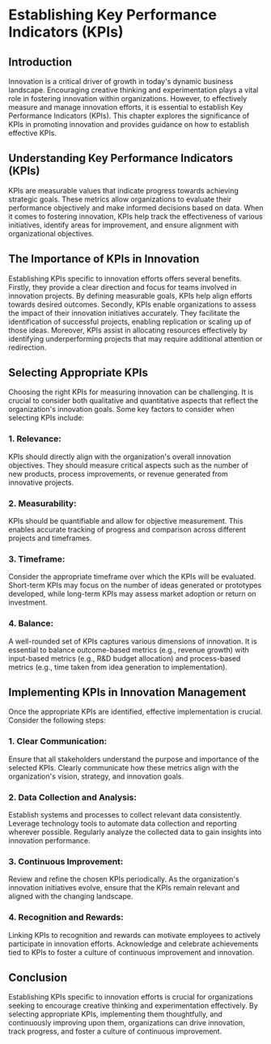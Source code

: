 Establishing Key Performance Indicators (KPIs)
=======================================================

Introduction
------------

Innovation is a critical driver of growth in today's dynamic business landscape. Encouraging creative thinking and experimentation plays a vital role in fostering innovation within organizations. However, to effectively measure and manage innovation efforts, it is essential to establish Key Performance Indicators (KPIs). This chapter explores the significance of KPIs in promoting innovation and provides guidance on how to establish effective KPIs.

Understanding Key Performance Indicators (KPIs)
-----------------------------------------------

KPIs are measurable values that indicate progress towards achieving strategic goals. These metrics allow organizations to evaluate their performance objectively and make informed decisions based on data. When it comes to fostering innovation, KPIs help track the effectiveness of various initiatives, identify areas for improvement, and ensure alignment with organizational objectives.

The Importance of KPIs in Innovation
------------------------------------

Establishing KPIs specific to innovation efforts offers several benefits. Firstly, they provide a clear direction and focus for teams involved in innovation projects. By defining measurable goals, KPIs help align efforts towards desired outcomes. Secondly, KPIs enable organizations to assess the impact of their innovation initiatives accurately. They facilitate the identification of successful projects, enabling replication or scaling up of those ideas. Moreover, KPIs assist in allocating resources effectively by identifying underperforming projects that may require additional attention or redirection.

Selecting Appropriate KPIs
--------------------------

Choosing the right KPIs for measuring innovation can be challenging. It is crucial to consider both qualitative and quantitative aspects that reflect the organization's innovation goals. Some key factors to consider when selecting KPIs include:

### 1. Relevance:

KPIs should directly align with the organization's overall innovation objectives. They should measure critical aspects such as the number of new products, process improvements, or revenue generated from innovative projects.

### 2. Measurability:

KPIs should be quantifiable and allow for objective measurement. This enables accurate tracking of progress and comparison across different projects and timeframes.

### 3. Timeframe:

Consider the appropriate timeframe over which the KPIs will be evaluated. Short-term KPIs may focus on the number of ideas generated or prototypes developed, while long-term KPIs may assess market adoption or return on investment.

### 4. Balance:

A well-rounded set of KPIs captures various dimensions of innovation. It is essential to balance outcome-based metrics (e.g., revenue growth) with input-based metrics (e.g., R\&D budget allocation) and process-based metrics (e.g., time taken from idea generation to implementation).

Implementing KPIs in Innovation Management
------------------------------------------

Once the appropriate KPIs are identified, effective implementation is crucial. Consider the following steps:

### 1. Clear Communication:

Ensure that all stakeholders understand the purpose and importance of the selected KPIs. Clearly communicate how these metrics align with the organization's vision, strategy, and innovation goals.

### 2. Data Collection and Analysis:

Establish systems and processes to collect relevant data consistently. Leverage technology tools to automate data collection and reporting wherever possible. Regularly analyze the collected data to gain insights into innovation performance.

### 3. Continuous Improvement:

Review and refine the chosen KPIs periodically. As the organization's innovation initiatives evolve, ensure that the KPIs remain relevant and aligned with the changing landscape.

### 4. Recognition and Rewards:

Linking KPIs to recognition and rewards can motivate employees to actively participate in innovation efforts. Acknowledge and celebrate achievements tied to KPIs to foster a culture of continuous improvement and innovation.

Conclusion
----------

Establishing KPIs specific to innovation efforts is crucial for organizations seeking to encourage creative thinking and experimentation effectively. By selecting appropriate KPIs, implementing them thoughtfully, and continuously improving upon them, organizations can drive innovation, track progress, and foster a culture of continuous improvement.
